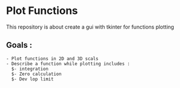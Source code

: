# Plot Functions
  This repository is about create a gui with tkinter for functions plotting
  ## Goals : 
    - Plot functions in 2D and 3D scals 
    - Describe a function while plotting includes : 
      $- integration 
      $- Zero calculation 
      $- Dev lop limit 
      

